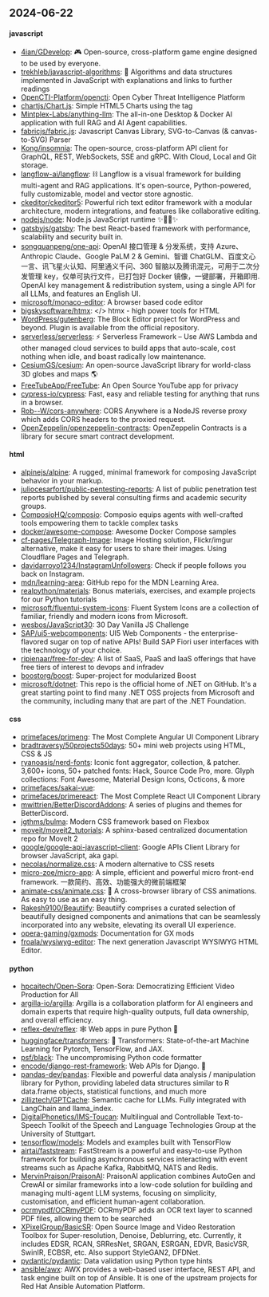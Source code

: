 ## 2024-06-22

#### javascript
* [4ian/GDevelop](https://github.com/4ian/GDevelop): 🎮 Open-source, cross-platform game engine designed to be used by everyone.
* [trekhleb/javascript-algorithms](https://github.com/trekhleb/javascript-algorithms): 📝 Algorithms and data structures implemented in JavaScript with explanations and links to further readings
* [OpenCTI-Platform/opencti](https://github.com/OpenCTI-Platform/opencti): Open Cyber Threat Intelligence Platform
* [chartjs/Chart.js](https://github.com/chartjs/Chart.js): Simple HTML5 Charts using the <canvas> tag
* [Mintplex-Labs/anything-llm](https://github.com/Mintplex-Labs/anything-llm): The all-in-one Desktop & Docker AI application with full RAG and AI Agent capabilities.
* [fabricjs/fabric.js](https://github.com/fabricjs/fabric.js): Javascript Canvas Library, SVG-to-Canvas (& canvas-to-SVG) Parser
* [Kong/insomnia](https://github.com/Kong/insomnia): The open-source, cross-platform API client for GraphQL, REST, WebSockets, SSE and gRPC. With Cloud, Local and Git storage.
* [langflow-ai/langflow](https://github.com/langflow-ai/langflow): ⛓️ Langflow is a visual framework for building multi-agent and RAG applications. It's open-source, Python-powered, fully customizable, model and vector store agnostic.
* [ckeditor/ckeditor5](https://github.com/ckeditor/ckeditor5): Powerful rich text editor framework with a modular architecture, modern integrations, and features like collaborative editing.
* [nodejs/node](https://github.com/nodejs/node): Node.js JavaScript runtime ✨🐢🚀✨
* [gatsbyjs/gatsby](https://github.com/gatsbyjs/gatsby): The best React-based framework with performance, scalability and security built in.
* [songquanpeng/one-api](https://github.com/songquanpeng/one-api): OpenAI 接口管理 & 分发系统，支持 Azure、Anthropic Claude、Google PaLM 2 & Gemini、智谱 ChatGLM、百度文心一言、讯飞星火认知、阿里通义千问、360 智脑以及腾讯混元，可用于二次分发管理 key，仅单可执行文件，已打包好 Docker 镜像，一键部署，开箱即用. OpenAI key management & redistribution system, using a single API for all LLMs, and features an English UI.
* [microsoft/monaco-editor](https://github.com/microsoft/monaco-editor): A browser based code editor
* [bigskysoftware/htmx](https://github.com/bigskysoftware/htmx): </> htmx - high power tools for HTML
* [WordPress/gutenberg](https://github.com/WordPress/gutenberg): The Block Editor project for WordPress and beyond. Plugin is available from the official repository.
* [serverless/serverless](https://github.com/serverless/serverless): ⚡ Serverless Framework – Use AWS Lambda and other managed cloud services to build apps that auto-scale, cost nothing when idle, and boast radically low maintenance.
* [CesiumGS/cesium](https://github.com/CesiumGS/cesium): An open-source JavaScript library for world-class 3D globes and maps 🌎
* [FreeTubeApp/FreeTube](https://github.com/FreeTubeApp/FreeTube): An Open Source YouTube app for privacy
* [cypress-io/cypress](https://github.com/cypress-io/cypress): Fast, easy and reliable testing for anything that runs in a browser.
* [Rob--W/cors-anywhere](https://github.com/Rob--W/cors-anywhere): CORS Anywhere is a NodeJS reverse proxy which adds CORS headers to the proxied request.
* [OpenZeppelin/openzeppelin-contracts](https://github.com/OpenZeppelin/openzeppelin-contracts): OpenZeppelin Contracts is a library for secure smart contract development.

#### html
* [alpinejs/alpine](https://github.com/alpinejs/alpine): A rugged, minimal framework for composing JavaScript behavior in your markup.
* [juliocesarfort/public-pentesting-reports](https://github.com/juliocesarfort/public-pentesting-reports): A list of public penetration test reports published by several consulting firms and academic security groups.
* [ComposioHQ/composio](https://github.com/ComposioHQ/composio): Composio equips agents with well-crafted tools empowering them to tackle complex tasks
* [docker/awesome-compose](https://github.com/docker/awesome-compose): Awesome Docker Compose samples
* [cf-pages/Telegraph-Image](https://github.com/cf-pages/Telegraph-Image): Image Hosting solution, Flickr/imgur alternative, make it easy for users to share their images. Using Cloudflare Pages and Telegraph.
* [davidarroyo1234/InstagramUnfollowers](https://github.com/davidarroyo1234/InstagramUnfollowers): Check if people follows you back on Instagram.
* [mdn/learning-area](https://github.com/mdn/learning-area): GitHub repo for the MDN Learning Area.
* [realpython/materials](https://github.com/realpython/materials): Bonus materials, exercises, and example projects for our Python tutorials
* [microsoft/fluentui-system-icons](https://github.com/microsoft/fluentui-system-icons): Fluent System Icons are a collection of familiar, friendly and modern icons from Microsoft.
* [wesbos/JavaScript30](https://github.com/wesbos/JavaScript30): 30 Day Vanilla JS Challenge
* [SAP/ui5-webcomponents](https://github.com/SAP/ui5-webcomponents): UI5 Web Components - the enterprise-flavored sugar on top of native APIs! Build SAP Fiori user interfaces with the technology of your choice.
* [ripienaar/free-for-dev](https://github.com/ripienaar/free-for-dev): A list of SaaS, PaaS and IaaS offerings that have free tiers of interest to devops and infradev
* [boostorg/boost](https://github.com/boostorg/boost): Super-project for modularized Boost
* [microsoft/dotnet](https://github.com/microsoft/dotnet): This repo is the official home of .NET on GitHub. It's a great starting point to find many .NET OSS projects from Microsoft and the community, including many that are part of the .NET Foundation.

#### css
* [primefaces/primeng](https://github.com/primefaces/primeng): The Most Complete Angular UI Component Library
* [bradtraversy/50projects50days](https://github.com/bradtraversy/50projects50days): 50+ mini web projects using HTML, CSS & JS
* [ryanoasis/nerd-fonts](https://github.com/ryanoasis/nerd-fonts): Iconic font aggregator, collection, & patcher. 3,600+ icons, 50+ patched fonts: Hack, Source Code Pro, more. Glyph collections: Font Awesome, Material Design Icons, Octicons, & more
* [primefaces/sakai-vue](https://github.com/primefaces/sakai-vue): 
* [primefaces/primereact](https://github.com/primefaces/primereact): The Most Complete React UI Component Library
* [mwittrien/BetterDiscordAddons](https://github.com/mwittrien/BetterDiscordAddons): A series of plugins and themes for BetterDiscord.
* [jgthms/bulma](https://github.com/jgthms/bulma): Modern CSS framework based on Flexbox
* [moveit/moveit2_tutorials](https://github.com/moveit/moveit2_tutorials): A sphinx-based centralized documentation repo for MoveIt 2
* [google/google-api-javascript-client](https://github.com/google/google-api-javascript-client): Google APIs Client Library for browser JavaScript, aka gapi.
* [necolas/normalize.css](https://github.com/necolas/normalize.css): A modern alternative to CSS resets
* [micro-zoe/micro-app](https://github.com/micro-zoe/micro-app): A simple, efficient and powerful micro front-end framework. 一款简约、高效、功能强大的微前端框架
* [animate-css/animate.css](https://github.com/animate-css/animate.css): 🍿 A cross-browser library of CSS animations. As easy to use as an easy thing.
* [Rakesh9100/Beautiify](https://github.com/Rakesh9100/Beautiify): Beautiify comprises a curated selection of beautifully designed components and animations that can be seamlessly incorporated into any website, elevating its overall UI experience.
* [opera-gaming/gxmods](https://github.com/opera-gaming/gxmods): Documentation for GX mods
* [froala/wysiwyg-editor](https://github.com/froala/wysiwyg-editor): The next generation Javascript WYSIWYG HTML Editor.

#### python
* [hpcaitech/Open-Sora](https://github.com/hpcaitech/Open-Sora): Open-Sora: Democratizing Efficient Video Production for All
* [argilla-io/argilla](https://github.com/argilla-io/argilla): Argilla is a collaboration platform for AI engineers and domain experts that require high-quality outputs, full data ownership, and overall efficiency.
* [reflex-dev/reflex](https://github.com/reflex-dev/reflex): 🕸️ Web apps in pure Python 🐍
* [huggingface/transformers](https://github.com/huggingface/transformers): 🤗 Transformers: State-of-the-art Machine Learning for Pytorch, TensorFlow, and JAX.
* [psf/black](https://github.com/psf/black): The uncompromising Python code formatter
* [encode/django-rest-framework](https://github.com/encode/django-rest-framework): Web APIs for Django. 🎸
* [pandas-dev/pandas](https://github.com/pandas-dev/pandas): Flexible and powerful data analysis / manipulation library for Python, providing labeled data structures similar to R data.frame objects, statistical functions, and much more
* [zilliztech/GPTCache](https://github.com/zilliztech/GPTCache): Semantic cache for LLMs. Fully integrated with LangChain and llama_index.
* [DigitalPhonetics/IMS-Toucan](https://github.com/DigitalPhonetics/IMS-Toucan): Multilingual and Controllable Text-to-Speech Toolkit of the Speech and Language Technologies Group at the University of Stuttgart.
* [tensorflow/models](https://github.com/tensorflow/models): Models and examples built with TensorFlow
* [airtai/faststream](https://github.com/airtai/faststream): FastStream is a powerful and easy-to-use Python framework for building asynchronous services interacting with event streams such as Apache Kafka, RabbitMQ, NATS and Redis.
* [MervinPraison/PraisonAI](https://github.com/MervinPraison/PraisonAI): PraisonAI application combines AutoGen and CrewAI or similar frameworks into a low-code solution for building and managing multi-agent LLM systems, focusing on simplicity, customisation, and efficient human-agent collaboration.
* [ocrmypdf/OCRmyPDF](https://github.com/ocrmypdf/OCRmyPDF): OCRmyPDF adds an OCR text layer to scanned PDF files, allowing them to be searched
* [XPixelGroup/BasicSR](https://github.com/XPixelGroup/BasicSR): Open Source Image and Video Restoration Toolbox for Super-resolution, Denoise, Deblurring, etc. Currently, it includes EDSR, RCAN, SRResNet, SRGAN, ESRGAN, EDVR, BasicVSR, SwinIR, ECBSR, etc. Also support StyleGAN2, DFDNet.
* [pydantic/pydantic](https://github.com/pydantic/pydantic): Data validation using Python type hints
* [ansible/awx](https://github.com/ansible/awx): AWX provides a web-based user interface, REST API, and task engine built on top of Ansible. It is one of the upstream projects for Red Hat Ansible Automation Platform.
